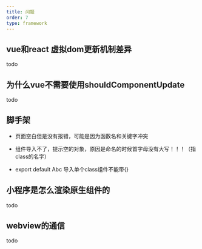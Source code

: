 ```yaml
---
title: 问题
order: 7
type: framework
---
```


## vue和react 虚拟dom更新机制差异
todo

## 为什么vue不需要使用shouldComponentUpdate
todo

## 脚手架
- 页面空白但是没有报错，可能是因为函数名和关键字冲突

- 组件导入不了，提示空的对象，原因是命名的时候首字母没有大写！！！（指class的名字）

- export default Abc 导入单个class组件不能带{}

## 小程序是怎么渲染原生组件的
todo

## webview的通信
todo